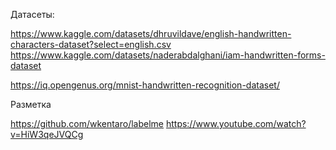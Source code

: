 Датасеты:

https://www.kaggle.com/datasets/dhruvildave/english-handwritten-characters-dataset?select=english.csv
https://www.kaggle.com/datasets/naderabdalghani/iam-handwritten-forms-dataset

https://iq.opengenus.org/mnist-handwritten-recognition-dataset/

Разметка

https://github.com/wkentaro/labelme
https://www.youtube.com/watch?v=HiW3qeJVQCg
